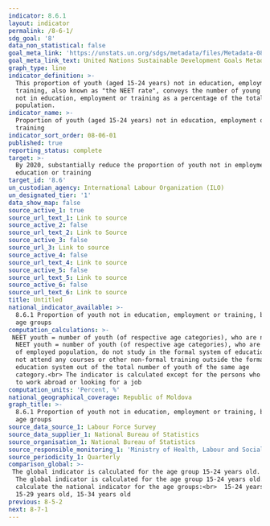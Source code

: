 ```yaml
---
indicator: 8.6.1
layout: indicator
permalink: /8-6-1/
sdg_goal: '8'
data_non_statistical: false
goal_meta_link: 'https://unstats.un.org/sdgs/metadata/files/Metadata-08-06-01.pdf'
goal_meta_link_text: United Nations Sustainable Development Goals Metadata (PDF 382 KB)
graph_type: line
indicator_definition: >-
  This proportion of youth (aged 15-24 years) not in education, employment or
  training, also known as "the NEET rate", conveys the number of young persons
  not in education, employment or training as a percentage of the total youth
  population.
indicator_name: >-
  Proportion of youth (aged 15-24 years) not in education, employment or
  training
indicator_sort_order: 08-06-01
published: true
reporting_status: complete
target: >-
  By 2020, substantially reduce the proportion of youth not in employment,
  education or training
target_id: '8.6'
un_custodian_agency: International Labour Organization (ILO)
un_designated_tier: '1'
data_show_map: false
source_active_1: true
source_url_text_1: Link to source
source_active_2: false
source_url_text_2: Link to Source
source_active_3: false
source_url_3: Link to source
source_active_4: false
source_url_text_4: Link to source
source_active_5: false
source_url_text_5: Link to source
source_active_6: false
source_url_text_6: Link to source
title: Untitled
national_indicator_available: >-
  8.6.1 Proportion of youth not in education, employment or training, by youth
  age groups
computation_calculations: >-
 NEET youth = number of youth (of respective age categories), who are not part  of employed population, do not study in the formal system of education and do  not attend any courses or other non-formal training outside the formal  education system out of the total number of youth of the same age  category.
  NEET youth = number of youth (of respective age categories), who are not part
  of employed population, do not study in the formal system of education and do
  not attend any courses or other non-formal training outside the formal
  education system out of the total number of youth of the same age
  category.<br> The indicator is calculated except for the persons who have left
  to work abroad or looking for a job
computation_units: 'Percent, %'
national_geographical_coverage: Republic of Moldova
graph_title: >-
  8.6.1 Proportion of youth not in education, employment or training, by youth
  age groups 
source_data_source_1: Labour Force Survey
source_data_supplier_1: National Bureau of Statistics
source_organisation_1: National Bureau of Statistics
source_responsible_monitoring_1: 'Ministry of Health, Labour and Social Protection'
source_periodicity_1: Quarterly
comparison_global: >-
 The global indicator is calculated for the age group 15-24 years old. NBS also calculates for the 15-29 and 15-34 age groups
  The global indicator is calculated for the age group 15-24 years old. NBS may
  calculate the national indicator for the age groups:<br>  15-24 years old,
  15-29 years old, 15-34 years old
previous: 8-5-2
next: 8-7-1
---
```

